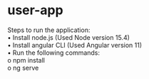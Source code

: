 # user-app
Steps to run the application: <br />
•	Install node.js (Used Node version 15.4) <br />
•	Install angular CLI (Used Angular version 11) <br />
•	Run the following commands: <br />
o	npm install <br />
o	ng serve <br />
